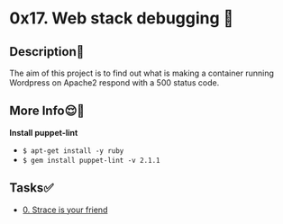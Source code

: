 # 0x17. Web stack debugging 🤔

## Description👀
The aim of this project is to find out what is making a container running Wordpress on Apache2 respond with a 500 status code.

## More Info😌💚
**Install puppet-lint**
- `$ apt-get install -y ruby`
- `$ gem install puppet-lint -v 2.1.1`



## Tasks✅
- [0. Strace is your friend](https://intranet.alxswe.com/projects/293)
